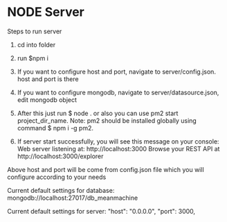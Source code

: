 # NODE Server

Steps to run server

1. cd into folder

2. run $npm i

3. If you want to configure host and port, navigate to server/config.json. host and port is there

4. If you want to configure mongodb, navigate to server/datasource.json, edit mongodb object

5. After this just run $ node . or also you can use pm2 start project_dir_name. Note: pm2 should be installed globally using command $ npm i -g pm2.

6. If server start successfully, you will see this message on your console:
Web server listening at: http://localhost:3000
Browse your REST API at http://localhost:3000/explorer

Above host and port will be come from config.json file which you will configure according to your needs

Current default settings for database:
mongodb://localhost:27017/db_meanmachine

Current default settings for server:
"host": "0.0.0.0",
"port": 3000,

